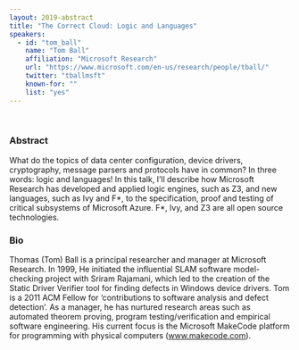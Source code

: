 ```yaml
---
layout: 2019-abstract
title: "The Correct Cloud: Logic and Languages"
speakers:
  - id: "tom_ball"
    name: "Tom Ball"
    affiliation: "Microsoft Research"
    url: "https://www.microsoft.com/en-us/research/people/tball/"
    twitter: "tballmsft"
    known-for: ""
    list: "yes"
---
```


<br/>

### Abstract

What do the topics of data center configuration, device drivers, cryptography, message parsers and protocols have in common? In  three words: logic and languages! In this talk, I’ll describe how Microsoft Research has developed and applied logic engines, such as Z3, and new languages, such as Ivy and F\*, to the specification, proof and testing of critical subsystems of Microsoft Azure. F\*, Ivy, and Z3 are all open source technologies.

### Bio

Thomas (Tom) Ball is a principal researcher and manager at Microsoft Research. In 1999, He initiated the influential SLAM software model-checking project with Sriram Rajamani, which led to the creation of the Static Driver Verifier tool for finding defects in Windows device drivers. Tom is a 2011 ACM Fellow for ‘contributions to software analysis and defect detection’. As a manager, he has nurtured research areas such as automated theorem proving, program testing/verification and empirical software engineering. His current focus is the Microsoft MakeCode platform for programming with physical computers (www.makecode.com).

